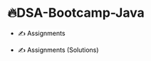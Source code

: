# 🔥DSA-Bootcamp-Java

<!-- ![DSA-Bootcamp-Java]
(https://socialify.git.ci/kunal-kushwaha/DSA-Bootcamp-Java/image?description=1&font=Inter&language=1&owner=1&pattern=Charlie%20Brown&theme=Dark) -->
 
- <a href="https://github.com/kunal-kushwaha/DSA-Bootcamp-Java/tree/main/assignments" title="Click here to see Assignments related to this Course" style="background-color:#FFFFFF;color:#000000;text-decoration:none">✍️ Assignments</a>

- <a href="https://github.com/yashkhokhar28/Java-DSA-Practice-Questions" title="Click here to see Assignments related to this Course" style="background-color:#FFFFFF;color:#000000;text-decoration:none">✍️ Assignments (Solutions)</a>

